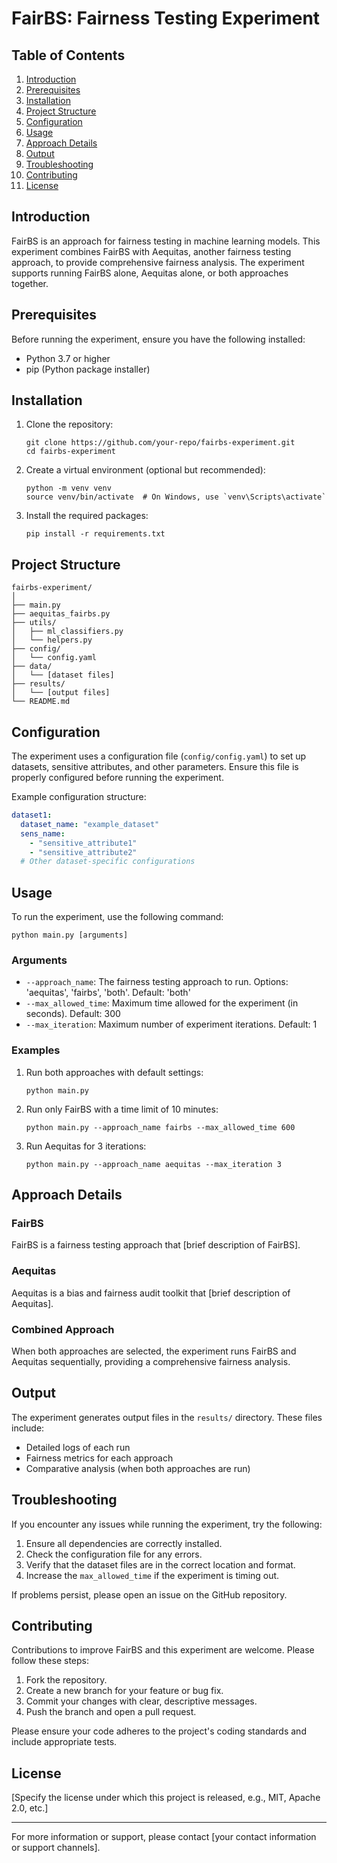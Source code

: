 # FairBS: Fairness Testing Experiment

## Table of Contents
1. [Introduction](#introduction)
2. [Prerequisites](#prerequisites)
3. [Installation](#installation)
4. [Project Structure](#project-structure)
5. [Configuration](#configuration)
6. [Usage](#usage)
7. [Approach Details](#approach-details)
8. [Output](#output)
9. [Troubleshooting](#troubleshooting)
10. [Contributing](#contributing)
11. [License](#license)

## Introduction

FairBS is an approach for fairness testing in machine learning models. This experiment combines FairBS with Aequitas, another fairness testing approach, to provide comprehensive fairness analysis. The experiment supports running FairBS alone, Aequitas alone, or both approaches together.

## Prerequisites

Before running the experiment, ensure you have the following installed:
- Python 3.7 or higher
- pip (Python package installer)

## Installation

1. Clone the repository:
   ```
   git clone https://github.com/your-repo/fairbs-experiment.git
   cd fairbs-experiment
   ```

2. Create a virtual environment (optional but recommended):
   ```
   python -m venv venv
   source venv/bin/activate  # On Windows, use `venv\Scripts\activate`
   ```

3. Install the required packages:
   ```
   pip install -r requirements.txt
   ```

## Project Structure

```
fairbs-experiment/
│
├── main.py
├── aequitas_fairbs.py
├── utils/
│   ├── ml_classifiers.py
│   └── helpers.py
├── config/
│   └── config.yaml
├── data/
│   └── [dataset files]
├── results/
│   └── [output files]
└── README.md
```

## Configuration

The experiment uses a configuration file (`config/config.yaml`) to set up datasets, sensitive attributes, and other parameters. Ensure this file is properly configured before running the experiment.

Example configuration structure:
```yaml
dataset1:
  dataset_name: "example_dataset"
  sens_name:
    - "sensitive_attribute1"
    - "sensitive_attribute2"
  # Other dataset-specific configurations
```

## Usage

To run the experiment, use the following command:

```
python main.py [arguments]
```

### Arguments

- `--approach_name`: The fairness testing approach to run. Options: 'aequitas', 'fairbs', 'both'. Default: 'both'
- `--max_allowed_time`: Maximum time allowed for the experiment (in seconds). Default: 300
- `--max_iteration`: Maximum number of experiment iterations. Default: 1

### Examples

1. Run both approaches with default settings:
   ```
   python main.py
   ```

2. Run only FairBS with a time limit of 10 minutes:
   ```
   python main.py --approach_name fairbs --max_allowed_time 600
   ```

3. Run Aequitas for 3 iterations:
   ```
   python main.py --approach_name aequitas --max_iteration 3
   ```

## Approach Details

### FairBS
FairBS is a fairness testing approach that [brief description of FairBS].

### Aequitas
Aequitas is a bias and fairness audit toolkit that [brief description of Aequitas].

### Combined Approach
When both approaches are selected, the experiment runs FairBS and Aequitas sequentially, providing a comprehensive fairness analysis.

## Output

The experiment generates output files in the `results/` directory. These files include:
- Detailed logs of each run
- Fairness metrics for each approach
- Comparative analysis (when both approaches are run)

## Troubleshooting

If you encounter any issues while running the experiment, try the following:

1. Ensure all dependencies are correctly installed.
2. Check the configuration file for any errors.
3. Verify that the dataset files are in the correct location and format.
4. Increase the `max_allowed_time` if the experiment is timing out.

If problems persist, please open an issue on the GitHub repository.

## Contributing

Contributions to improve FairBS and this experiment are welcome. Please follow these steps:

1. Fork the repository.
2. Create a new branch for your feature or bug fix.
3. Commit your changes with clear, descriptive messages.
4. Push the branch and open a pull request.

Please ensure your code adheres to the project's coding standards and include appropriate tests.

## License

[Specify the license under which this project is released, e.g., MIT, Apache 2.0, etc.]

---

For more information or support, please contact [your contact information or support channels].